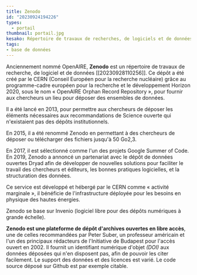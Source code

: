 ```yaml
---
title: Zenodo
id: "20230924194226"
types:
  - portail
thumbnail: portail.jpg
kesako: Répertoire de travaux de recherches, de logiciels et de données
tags:
- base de données
---
```

Anciennement nommé OpenAIRE, **Zenodo** est un répertoire de travaux de recherche, de logiciel et de données [[20230928110256]].
Ce dépôt a été créé par le CERN (Conseil Européen pour la recherche nucléaire) grâce au programme-cadre européen pour la recherche et le développement Horizon 2020, sous le nom « OpenAIRE Orphan Record Repository », pour fournir aux chercheurs un lieu pour déposer des ensembles de données. 

Il a été lancé en 2013, pour permettre aux chercheurs de déposer les éléments nécessaires aux recommandations de Science ouverte qui n'existaient pas des dépôts institutionnels.

 En 2015, il a été renommé Zenodo en permettant à des chercheurs de déposer ou télécharger des fichiers jusqu'à 50 Go2,3.

En 2017, il est sélectionné comme l'un des projets Google Summer of Code. En 2019, Zenodo a annoncé un partenariat avec le dépôt de données ouvertes Dryad afin de développer de nouvelles solutions pour faciliter le travail des chercheurs et éditeurs, les bonnes pratiques logicielles, et la structuration des données.

Ce service est développé et hébergé par le CERN comme « activité marginale », il bénéficie de l'infrastructure déployée pour les besoins en physique des hautes énergies.

 Zenodo se base sur Invenio (logiciel libre pour des dépôts numériques à grande échelle).

**Zenodo est une plateforme de dépôt d'archives ouvertes en libre accès**, une de celles recommandées par Peter Suber, un professeur américain et l'un des principaux rédacteurs de l'Initiative de Budapest pour l'accès ouvert en 2002. 
Il fournit un identifiant numérique d'objet *(DOI)* aux données déposées qui n'en disposent pas, afin de pouvoir les citer facilement. Le support des données et des licences est varié. Le code source déposé sur Github est par exemple citable.
